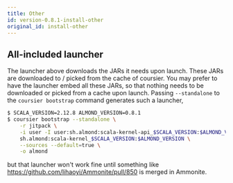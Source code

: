 ```yaml
---
title: Other
id: version-0.8.1-install-other
original_id: install-other
---
```


## All-included launcher

The launcher above downloads the JARs it needs upon launch. These JARs are downloaded to /
picked from the cache of coursier. You may prefer to have the launcher embed all these JARs,
so that nothing needs to be downloaded or picked from a cache upon launch. Passing
`--standalone` to the `coursier bootstrap` command generates such a launcher,

```bash
$ SCALA_VERSION=2.12.8 ALMOND_VERSION=0.8.1
$ coursier bootstrap --standalone \
    -r jitpack \
    -i user -I user:sh.almond:scala-kernel-api_$SCALA_VERSION:$ALMOND_VERSION \
    sh.almond:scala-kernel_$SCALA_VERSION:$ALMOND_VERSION \
    --sources --default=true \
    -o almond
```

but that launcher won't work fine until something like https://github.com/lihaoyi/Ammonite/pull/850
is merged in Ammonite.


